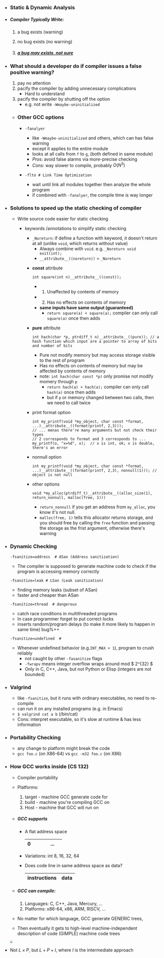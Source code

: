 * ### Static & Dynamic Analysis

* ##### Compiler Typically Write:

  1. a bug exists (warning)

  2. no bug exists (no warning)

  3. ##### <u>a bug may exists, not sure</u>

* ### What should a developer do if compiler issues a false positive warning?

  1. pay no attention
  2. pacify the compiler by adding unnecessary complications
     - Hard to understand
  3. pacify the compiler by shutting off the option
     - e.g. not write `-Wmaybe-uninitialized` 

  - ### Other GCC options

    - ```{shell}
      -fanalyer
      ```

      - like `-Wmaybe-uninitialized` and others, which can has false warning
      - except it applies to the entire module
      - looks at all calls from `f` to `g`,  (both defined in same module)
      - *Pros*: avoid false alarms via more-precise checking
      - *Cons*: way slower to compile, probably $O(N^3)$

    - ```{shell}
      -flto # Link Time Optimization
      ```

      - wait until link all modules together then analyze the whole program
      - if combined with `-fanalyer`, the compile time is way longer

* ### Solutions to speed up the static checking of compiler

  * Write source code easier for static checking

    * keywords /annotations to simplify static checking

      * `_Noreturn`: if define a function with keyword, it doesn't return at all (unlike `void`, which returns without value)
        * Always combine with `void`. e.g.  `_Noreturn void exit(int);`
        * `__attribute__((noreturn))` =  `_Noreturn`

      - **const** attribute

        ```{c}
        int square(int n)__attribute__((const)); 
        ```

        - 1. Unaffected by contents of memory
        - 2. Has no effects on contents of memory
        - **same inputs have same output (guaranteed)**
          - `return square(a) + square(a);` compiler can only call `square(a)` once then adds

      - **pure** attribute

        ```{c}
        int hach(char *p, ptrdiff_t n)__attribute__((pure)); // a hash function which input are a pointer to array of bits and number of bits
        ```

        - Pure not modify memory but may access storage visible to the rest of program
        - Has no effects on contents of memory but may be affected by contents of memory
        - note: `int hach(char const *p)` only promise not modify momery through `p`
          - `return hach(a) + hach(a);` compiler can only call `hash(a)` once then adds
          - but if `p` or memory changed between two calls, then we need to call twice

      - print format option

        ```{c}
        int my_printf(void *my_object, char const *format, ...)__attribute__((format(printf, 2,3))); 
        // ... menas there're many arguments but not check their types
        // 2 corresponds to format and 3 corresponds to ...
        my_printf(o, "x=%d", x);  // x is int, ok; x is double, there's an error
        ```

      - nonnull option

        ```{c}
        int my_printf(void *my_object, char const *format, ...)__attribute__((format(printf, 2,3), nonnull(1))); // object is not null
        ```

      - other options

        ```{c}
        void *my_alloc(ptrdiff_t)__attribute__((alloc_size(1), return_nonnull, malloc(free, 1)))
        ```

        - `return_nonnull` if you get an address from `my_alloc`, you know it's not null.
        - `malloc(free, 1)` tells this allocator returns storage, and you should free by calling the `free` function and passing the storage as the frist argument, otherwise there's warning

* ### Dynamic Checking

  ```{shell}
  -fsanitize=address  # ASan (Address sanitization)
  ```

  - The compiler is supposed to generate machine code to check if the program is accessing memory correctly

  ```{shell}
  -fsanitize=leak # LSan (Leak sanitization)
  ```

  - finding memory leaks (subset of ASan)
  - faster and cheaper than ASan

  ```{shell}
  -fsanitize=thread  # dangerous
  ```

  - catch race conditions in multithreaded programs
  - In case programmer forget to put correct locks
  - inserts random/program delays (to make it more likely to happen in same time) bug%++

  ```{shell}
  -fsanitize=undefined  # 
  ```

  - Whenever undefined behavior (e.g.`INT_MAX + 1`), program to crush reliably 
    - not caught by other `-fasanitize` flags
    - `-fwrapv` means integer overflow wraps around mod $ 2^{32} $
    - Only in C, C++, Java, but not Python or Elisp (integers are not bounded) 

* ### Valgrind

  * like `-fsanitize`, but it runs with ordinary executables, no need to re-compile
  * can run it on any installed programs (e.g. in Emacs)
  * `$ valgrind cat a b`  (/bin/cat)  
  * Cons: interpret executable, so it's slow at runtime & has less information

* ### Portability Checking

  * any change to platform might break the code
  * `gcc foo.c` (on X86-64) vs `gcc -m32 foo.c` (on X86)

* ### How GCC works inside (CS 132)

  * Compiler portability

  * Platforms:

    1. target - machine GCC generate code for
    2. build - machine you're compiling GCC on
    3. Host - machine that GCC will run on

  * ##### GCC supports

    * A flat address space

      | 0    |      |      |      | ...  |      |
      | ---- | ---- | ---- | ---- | ---- | ---- |

    * Variations: int 8, 16, 32, 64 

    * Does code line in same address space as data?

      | instructions | data |
      | ------------ | ---- |

  * ##### GCC can compile:

    1. Languages: C, C++, Java, Mercury, ...
    2. Platforms: x86-64, x86, ARM, RISCV, ...

  * No matter for which language, GCC generate GENERIC trees, 

  * Then eventually it gets to high-level machine-independent description of code (GIMPLE) machine code trees

  <img src="/Users/qianli/Library/Mobile Documents/com~apple~CloudDocs/Winter 2022/CS 35L/Lecture Notes/GCCcompilation.jpeg" style="zoom:50%;" />

- Not $L \times P$, but $L + P + I$, where $I$ is the intermediate approach